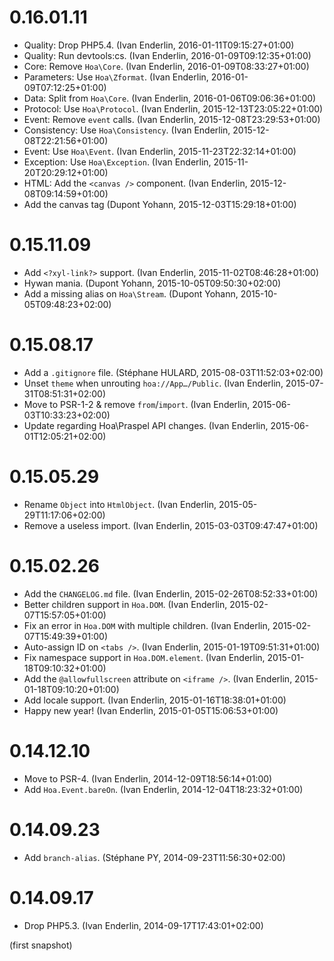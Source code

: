 # 0.16.01.11

  * Quality: Drop PHP5.4. (Ivan Enderlin, 2016-01-11T09:15:27+01:00)
  * Quality: Run devtools:cs. (Ivan Enderlin, 2016-01-09T09:12:35+01:00)
  * Core: Remove `Hoa\Core`. (Ivan Enderlin, 2016-01-09T08:33:27+01:00)
  * Parameters: Use `Hoa\Zformat`. (Ivan Enderlin, 2016-01-09T07:12:25+01:00)
  * Data: Split from `Hoa\Core`. (Ivan Enderlin, 2016-01-06T09:06:36+01:00)
  * Protocol: Use `Hoa\Protocol`. (Ivan Enderlin, 2015-12-13T23:05:22+01:00)
  * Event: Remove `event` calls. (Ivan Enderlin, 2015-12-08T23:29:53+01:00)
  * Consistency: Use `Hoa\Consistency`. (Ivan Enderlin, 2015-12-08T22:21:56+01:00)
  * Event: Use `Hoa\Event`. (Ivan Enderlin, 2015-11-23T22:32:14+01:00)
  * Exception: Use `Hoa\Exception`. (Ivan Enderlin, 2015-11-20T20:29:12+01:00)
  * HTML: Add the `<canvas />` component. (Ivan Enderlin, 2015-12-08T09:14:59+01:00)
  * Add the canvas tag (Dupont Yohann, 2015-12-03T15:29:18+01:00)

# 0.15.11.09

  * Add `<?xyl-link?>` support. (Ivan Enderlin, 2015-11-02T08:46:28+01:00)
  * Hywan mania. (Dupont Yohann, 2015-10-05T09:50:30+02:00)
  * Add a missing alias on `Hoa\Stream`. (Dupont Yohann, 2015-10-05T09:48:23+02:00)

# 0.15.08.17

  * Add a `.gitignore` file. (Stéphane HULARD, 2015-08-03T11:52:03+02:00)
  * Unset `theme` when unrouting `hoa://App…/Public`. (Ivan Enderlin, 2015-07-31T08:51:31+02:00)
  * Move to PSR-1-2 & remove `from`/`import`. (Ivan Enderlin, 2015-06-03T10:33:23+02:00)
  * Update regarding Hoa\Praspel API changes. (Ivan Enderlin, 2015-06-01T12:05:21+02:00)

# 0.15.05.29

  * Rename `Object` into `HtmlObject`. (Ivan Enderlin, 2015-05-29T11:17:06+02:00)
  * Remove a useless import. (Ivan Enderlin, 2015-03-03T09:47:47+01:00)

# 0.15.02.26

  * Add the `CHANGELOG.md` file. (Ivan Enderlin, 2015-02-26T08:52:33+01:00)
  * Better children support in `Hoa.DOM`. (Ivan Enderlin, 2015-02-07T15:57:05+01:00)
  * Fix an error in `Hoa.DOM` with multiple children. (Ivan Enderlin, 2015-02-07T15:49:39+01:00)
  * Auto-assign ID on `<tabs />`. (Ivan Enderlin, 2015-01-19T09:51:31+01:00)
  * Fix namespace support in `Hoa.DOM.element`. (Ivan Enderlin, 2015-01-18T09:10:32+01:00)
  * Add the `@allowfullscreen` attribute on `<iframe />`. (Ivan Enderlin, 2015-01-18T09:10:20+01:00)
  * Add locale support. (Ivan Enderlin, 2015-01-16T18:38:01+01:00)
  * Happy new year! (Ivan Enderlin, 2015-01-05T15:06:53+01:00)

# 0.14.12.10

  * Move to PSR-4. (Ivan Enderlin, 2014-12-09T18:56:14+01:00)
  * Add `Hoa.Event.bareOn`. (Ivan Enderlin, 2014-12-04T18:23:32+01:00)

# 0.14.09.23

  * Add `branch-alias`. (Stéphane PY, 2014-09-23T11:56:30+02:00)

# 0.14.09.17

  * Drop PHP5.3. (Ivan Enderlin, 2014-09-17T17:43:01+02:00)

(first snapshot)

